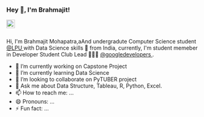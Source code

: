 ### Hey 👋, I'm Brahmajit!

<a href="https://www.linkedin.com/in/brahmajit-mohapatra-730743169/" rel="nofollow">
  <img align="left" alt="Brahmajit's LinkdeIN" width="22px" src="https://camo.githubusercontent.com/d659d2bac00c01b42bffbae84bdc121e828b8fecd5b4949ffa2575f5d9e4a371/68747470733a2f2f63646e2e6a7364656c6976722e6e65742f6e706d2f73696d706c652d69636f6e734076332f69636f6e732f6c696e6b6564696e2e737667" data-canonical-src="https://cdn.jsdelivr.net/npm/simple-icons@v3/icons/linkedin.svg" style="max-width:100%;">
</a>

<br>
</br>

Hi, I'm Brahmajit Mohapatra,aAnd undergradute Computer Science student <a href="https://www.lpu.in/" rel="nofollow">@LPU </a> with Data Science skills 🚀 from India, currently, I'm student memeber in Developer Student Club Lead 🙍🏽‍♂️ <a href="https://developers.google.com/community/dsc?utm_source=devtools" rel="nofollow">@googledevelopers </a>. 

- 🔭 I’m currently working on Capstone Project
- 🌱 I’m currently learning Data Science 
- 👯 I’m looking to collaborate on PyTUBER project
- 💬 Ask me about Data Structure, Tableau, R, Python, Excel.
- 📫 How to reach me: ...
- 😄 Pronouns: ...
- ⚡ Fun fact: ...

